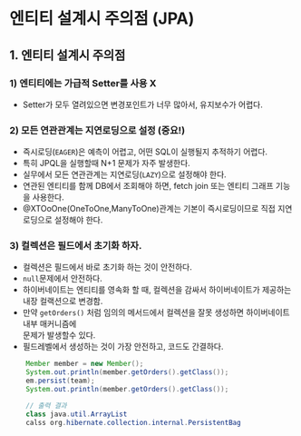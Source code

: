# 엔티티 설계시 주의점 (JPA)

## 1. 엔티티 설계시 주의점

### 1) 엔티티에는 가급적 Setter를 사용 X

- Setter가 모두 열려있으면 변경포인트가 너무 많아서, 유지보수가 어렵다.

### 2) 모든 연관관계는 지연로딩으로 설정 (중요!)

- 즉시로딩(`EAGER`)은 예측이 어렵고, 어떤 SQL이 실행될지 추적하기 어렵다.
- 특히 JPQL을 실행할때 N+1 문제가 자주 발생한다.
- 실무에서 모든 연관관계는 지연로딩(`LAZY`)으로 설정해야 한다.
- 연관된 엔티티를 함께 DB에서 조회해야 하면, fetch join 또는 엔티티 그래프 기능을 사용한다.
- @XTOoOne(OneToOne,ManyToOne)관계는 기본이 즉시로딩이므로 직접 지연로딩으로 설정해야 한다.

### 3) 컬렉션은 필드에서 초기화 하자.

- 컬렉션은 필드에서 바로 초기화 하는 것이 안전하다.
- `null`문제에서 안전하다.
- 하이버네이트는 엔티티를 영속화 할 때, 컬렉션을 감싸서 하이버네이트가 제공하는 내장 컬랙션으로 변경함.
- 만약 `getOrders()` 처럼 임의의 메서드에서 컬렉션을 잘못 생성하면 하이버네이트 내부 매커니즘에  
  문제가 발생할수 있다.
- 필드레벨에서 생성하는 것이 가장 안전하고, 코드도 간결하다.

```java
    Member member = new Member();
    System.out.println(member.getOrders().getClass());
    em.persist(team);
    System.out.println(member.getOrders().getClass());

    // 출력 결과
    class java.util.ArrayList
    calss org.hibernate.collection.internal.PersistentBag
```
